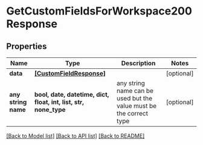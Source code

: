# GetCustomFieldsForWorkspace200Response


## Properties
Name | Type | Description | Notes
------------ | ------------- | ------------- | -------------
**data** | [**[CustomFieldResponse]**](CustomFieldResponse.md) |  | [optional] 
**any string name** | **bool, date, datetime, dict, float, int, list, str, none_type** | any string name can be used but the value must be the correct type | [optional]

[[Back to Model list]](../README.md#documentation-for-models) [[Back to API list]](../README.md#documentation-for-api-endpoints) [[Back to README]](../README.md)


